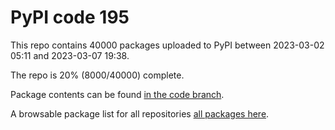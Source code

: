 # PyPI code 195

This repo contains 40000 packages uploaded to PyPI between 
2023-03-02 05:11 and 2023-03-07 19:38.

The repo is 20% (8000/40000) complete.

Package contents can be found [in the code branch](https://github.com/pypi-data/pypi-mirror-195/tree/code/packages).

A browsable package list for all repositories [all packages here](https://pypi-data.github.io/website/repositories/pypi-mirror-195).


